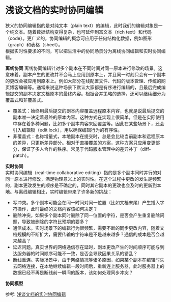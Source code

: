 # 浅谈文档的实时协同编辑
狭义的协同编辑指的是对纯文本（plain text）的编辑，此时我们的编辑对象是一个纯文本。随着数据结构变得复杂，也可延伸到富文本（rich text）和代码（code）。更广义的，协同编辑的概念可应用于任何结构化数据，例如图形（graph）和表格（sheet）。  
根据实时性要求的不同，可以把生活中的协同场景分为离线协同编辑和实时协同编辑。  

**离线协同**
离线协同编辑针对多个副本在不同时间对同一原本进行修改的场景。这意味着，副本产生的更改并不会马上应用到原本上，并且同一时刻只会有一个副本的更改会被应用到原本上。例如大部分在线配置文件、代码的版本管理、传统的网页博客编辑等。通常来说这种场景下默认大家都是有序进行编辑的，且最后完成编辑提交的副本决定文档原本的最终内容。根据合并策略的选择，还可以继续细分为覆盖式和非覆盖式。  
- 覆盖式：始终用最后提交的副本内容覆盖远程原本内容，也就是说最后提交的副本唯一决定着最终的原本内容。这种方式在实现上很简单，但是在实际使用中存在着多种问题，比如多个副本内容来回覆盖等。因此在某些场景下，还会引入编辑锁（edit lock），用以确保编辑行为的有序性。
- 非覆盖式：也称增量式，本地副本在提交时，总是会比较当前副本和远程原本的差异，只更新差异部分。相对于直接覆盖的方案，这种方案只应用变更部分，保证了多人合作的秩序。常见于代码版本管理中的差异补丁（diff-patch）。

**实时协同**  
实时协同编辑（real-time collaborative editing）指的是多个副本同时并行的对同一原本进行修改，满足物理意义上的实时性。在这个过程中更改的发生是频繁的，副本更改发生的顺序是不确定的，同时其它副本的更改也会及时的更新到本地。与离线编辑相比，实时编辑带来了许多新的挑战：  
- 写冲突。多个副本可能会在同一时间对同一位置（比如文档末尾）产生插入字符操作，此时最终的文档内容该如何决定？
- 删除冲突。如果多个副本同时删除了同一位置的字符，是否会产生重复删除问题，导致被删除的字符比预期的要多？
- 通信成本。实时场景下的编辑行为很频繁，需要不断的同步更改内容，随着文档规模的不断扩大，需要传输的字符串是不是越来越多？通信的成本是否会越来越高？
- 延迟问题。真实世界的网络通信存在延时，副本更改产生的时间顺序可能与到达服务器的时间顺序可能不一致，是否会导致因果关系的错乱？
- 断线重连。实际场景中，由于网络情况等诸多原因，如果某个副本在编辑时失去网络连接，在本地继续编辑一段时间后，重新连上服务器，此时服务器上的数据已经不再是断线前一瞬间的版本，该如何处理同步冲突？

**协同模型**  



参考:
[浅谈文档的实时协同编辑](https://mp.weixin.qq.com/s?__biz=Mzg2ODQ1OTExOA==&mid=2247497168&idx=1&sn=7ba58e4d7004446acde17f4ab8cc29e7&scene=21#wechat_redirect)

